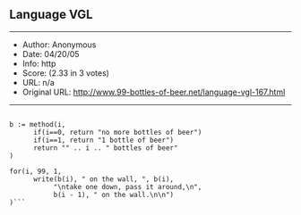 
## Language VGL ##
---
- Author: Anonymous
- Date: 04/20/05
- Info: http
- Score:  (2.33 in 3 votes)
- URL: n/a
- Original URL: http://www.99-bottles-of-beer.net/language-vgl-167.html
---

```// See http://www.iolanguage.com/

b := method(i,
      if(i==0, return "no more bottles of beer")
      if(i==1, return "1 bottle of beer")
      return "" .. i .. " bottles of beer"
)

for(i, 99, 1,
      write(b(i), " on the wall, ", b(i),
           "\ntake one down, pass it around,\n",
           b(i - 1), " on the wall.\n\n")
)```